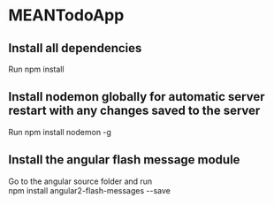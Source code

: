 # MEANTodoApp

<h2>Install all dependencies</h2>
Run npm install

<br>
<h2>Install nodemon globally for automatic server restart with any changes saved to the server</h2>
Run npm install nodemon -g

<h2>Install the angular flash message module</h2>
Go to the angular source folder and run <br>
npm install angular2-flash-messages --save
